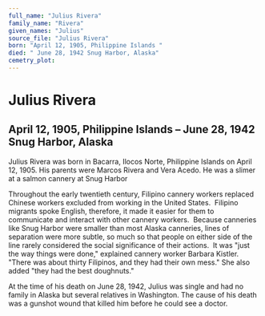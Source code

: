 ```yaml
---
full_name: "Julius Rivera"
family_name: "Rivera"
given_names: "Julius"
source_file: "Julius Rivera"
born: "April 12, 1905, Philippine Islands "
died: " June 28, 1942 Snug Harbor, Alaska"
cemetry_plot: 
---
```

# Julius Rivera

## April 12, 1905, Philippine Islands – June 28, 1942 Snug Harbor, Alaska

Julius Rivera was born in Bacarra, Ilocos Norte, Philippine Islands on April 12, 1905. His parents were Marcos Rivera and Vera Acedo. He was a slimer at a salmon cannery at Snug Harbor

Throughout the early twentieth century, Filipino cannery workers replaced Chinese workers excluded from working in the United States.  Filipino migrants spoke English, therefore, it made it easier for them to communicate and interact with other cannery workers.  Because canneries like Snug Harbor were smaller than most Alaska canneries, lines of separation were more subtle, so much so that people on either side of the line rarely considered the social significance of their actions.  It was "just the way things were done," explained cannery worker Barbara Kistler. "There was about thirty Filipinos, and they had their own mess." She also added "they had the best doughnuts."

At the time of his death on June 28, 1942, Julius was single and had no family in Alaska but several relatives in Washington. The cause of his death was a gunshot wound that killed him before he could see a doctor.
